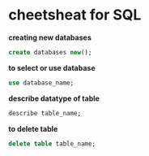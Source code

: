 # cheetsheat for  SQL 

**creating new databases**

```sql
create databases new();
```
**to select or use database**
```sql
use database_name;
```

**describe datatype of table**
```sql
describe table_name;
```

**to delete table**
```sql
delete table table_name;
```
